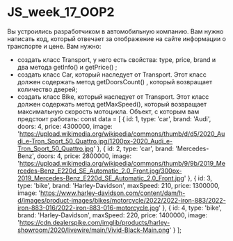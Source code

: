 # JS_week_17_OOP2
Вы устроились разработчиком в автомобильную компанию. Вам нужно написать код, который отвечает за отображение на сайте информации о транспорте и цене. Вам нужно:
- создать класс Transport, у него есть свойства: type, price, brand и два метода getInfo() и getPrice() ;
- создать класс Car, который наследует от Transport. Этот класс должен содержать метод getDoorsCount() , который возвращает количество дверей;
- создать класс Bike, который наследует от Transport. Этот класс должен содержать метод getMaxSpeed(), который возвращает максимальную скорость мотоцикла.
Объект, с которым вам предстоит работать:
const data = [
  {
    id: 1,
    type: 'car',
    brand: 'Audi',
    doors: 4,
    price: 4300000,
    image: 'https://upload.wikimedia.org/wikipedia/commons/thumb/d/d5/2020_Audi_e-Tron_Sport_50_Quattro.jpg/1200px-2020_Audi_e-Tron_Sport_50_Quattro.jpg'
  },
  {
    id: 2,
    type: 'car',
    brand: 'Mercedes-Benz',
    doors: 4,
    price: 2800000,
    image: 'https://upload.wikimedia.org/wikipedia/commons/thumb/9/9b/2019_Mercedes-Benz_E220d_SE_Automatic_2.0_Front.jpg/300px-2019_Mercedes-Benz_E220d_SE_Automatic_2.0_Front.jpg'
  },
	{
    id: 3,
    type: 'bike',
    brand: 'Harley-Davidson',
    maxSpeed: 210,
    price: 1300000,
    image: 'https://www.harley-davidson.com/content/dam/h-d/images/product-images/bikes/motorcycle/2022/2022-iron-883/2022-iron-883-016/2022-iron-883-016-motorcycle.jpg'
  },
  {
    id: 4,
    type: 'bike',
    brand: 'Harley-Davidson',
    maxSpeed: 220,
    price: 1400000,
    image: 'https://cdn.dealerspike.com/imglib/products/harley-showroom/2020/livewire/main/Vivid-Black-Main.png'
  }
];
